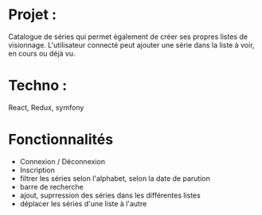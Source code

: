 # Projet :
Catalogue de séries qui permet également de créer ses propres listes de visionnage. L'utilisateur connecté peut ajouter une série dans la liste à voir, en cours ou déjà vu.

# Techno :
React, Redux, symfony


# Fonctionnalités
- Connexion / Déconnexion
- Inscription 
- filtrer les séries selon l'alphabet, selon la date de parution
- barre de recherche
- ajout, suprression des séries dans les différentes listes
- déplacer les séries d'une liste à l'autre
